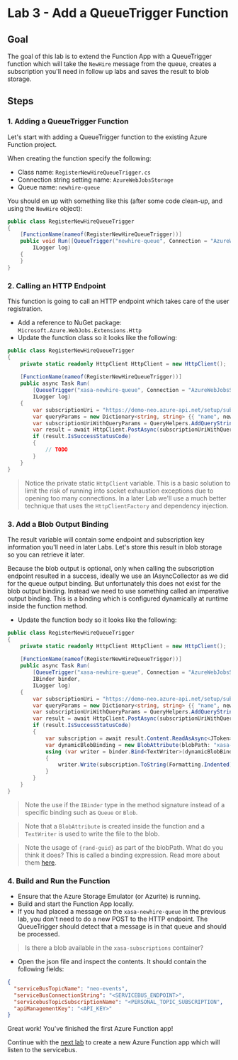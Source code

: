 # Lab 3 - Add a QueueTrigger Function

## Goal

The goal of this lab is to extend the Function App with a QueueTrigger function which will take the `NewHire` message from the queue, creates a subscription you'll need in follow up labs and saves the result to blob storage.

## Steps

### 1. Adding a QueueTrigger Function

Let's start with adding a QueueTrigger function to the existing Azure Function project.

When creating the function specify the following:

- Class name: `RegisterNewHireQueueTrigger.cs`
- Connection string setting name: `AzureWebJobsStorage`
- Queue name: `newhire-queue`

You should en up with something like this (after some code clean-up, and using the `NewHire` object):

```csharp
public class RegisterNewHireQueueTrigger
{
    [FunctionName(nameof(RegisterNewHireQueueTrigger))]
    public void Run([QueueTrigger("newhire-queue", Connection = "AzureWebJobsStorage")]NewHire newHire, 
        ILogger log)
    {
    }
}
```

### 2. Calling an HTTP Endpoint

This function is going to call an HTTP endpoint which takes care of the user registration.

- Add a reference to NuGet package: `Microsoft.Azure.WebJobs.Extensions.Http`
- Update the function class so it looks like the following:

```csharp
public class RegisterNewHireQueueTrigger
{
    private static readonly HttpClient HttpClient = new HttpClient();
    
    [FunctionName(nameof(RegisterNewHireQueueTrigger))]
    public async Task Run(
        [QueueTrigger("xasa-newhire-queue", Connection = "AzureWebJobsStorage")]NewHire newHire, 
        ILogger log)
    {
        var subscriptionUri = "https://demo-neo.azure-api.net/setup/subscription";
        var queryParams = new Dictionary<string, string> {{ "name", newHire.Name }};
        var subscriptionUriWithQueryParams = QueryHelpers.AddQueryString(subscriptionUri, queryParams);
        var result = await HttpClient.PostAsync(subscriptionUriWithQueryParams, null);
        if (result.IsSuccessStatusCode)
        {
            // TODO
        }
    }
}
```
> Notice the private static `HttpClient` variable. This is a basic solution to limit the risk of running into socket exhaustion exceptions due to opening too many connections. In a later Lab we'll use a much better technique that uses the `HttpClientFactory` and dependency injection.

### 3. Add a Blob Output Binding

The result variable will contain some endpoint and subscription key information you'll need in later Labs. Let's store this result in blob storage so you can retrieve it later.

Because the blob output is optional, only when calling the subscription endpoint resulted in a success, ideally we use an IAsyncCollector<T> as we did for the queue output binding. But unfortunately this does not exist for the blob output binding. Instead we need to use something called an imperative output binding. This is a binding which is configured dynamically at runtime inside the function method.

- Update the function body so it looks like the following:

```csharp
public class RegisterNewHireQueueTrigger
{
    private static readonly HttpClient HttpClient = new HttpClient();
    
    [FunctionName(nameof(RegisterNewHireQueueTrigger))]
    public async Task Run(
        [QueueTrigger("xasa-newhire-queue", Connection = "AzureWebJobsStorage")]NewHire newHire, 
        IBinder binder,
        ILogger log)
    {
        var subscriptionUri = "https://demo-neo.azure-api.net/setup/subscription";
        var queryParams = new Dictionary<string, string> {{ "name", newHire.Name }};
        var subscriptionUriWithQueryParams = QueryHelpers.AddQueryString(subscriptionUri, queryParams);
        var result = await HttpClient.PostAsync(subscriptionUriWithQueryParams, null);
        if (result.IsSuccessStatusCode)
        {
            var subscription = await result.Content.ReadAsAsync<JToken>();
            var dynamicBlobBinding = new BlobAttribute(blobPath: "xasa-subscriptions/{rand-guid}.json");
            using (var writer = binder.Bind<TextWriter>(dynamicBlobBinding))
            {
                writer.Write(subscription.ToString(Formatting.Indented));
            }
        }
    }
}
```
> Note the use if the `IBinder` type in the method signature instead of a specific binding such as `Queue` or `Blob`.

> Note that a `BlobAttribute` is created inside the function and a `TextWriter` is used to write the file to the blob.

> Note the usage of `{rand-guid}` as part of the blobPath. What do you think it does? This is called a binding expression. Read more about them [here](https://docs.microsoft.com/en-us/azure/azure-functions/functions-bindings-expressions-patterns).

### 4. Build and Run the Function

- Ensure that the Azure Storage Emulator (or Azurite) is running.
- Build and start the Function App locally.
- If you had placed a message on the `xasa-newhire-queue` in the previous lab, you don't need to do a new POST to the HTTP endpoint. The QueueTrigger should detect that a message is in that queue and should be processed.

> Is there a blob available in the `xasa-subscriptions` container?

- Open the json file and inspect the contents. It should contain the following fields:

```json
{
  "serviceBusTopicName": "neo-events",
  "serviceBusConnectionString": "<SERVICEBUS_ENDPOINT>",
  "servicebusTopicSubscriptionName": "<PERSONAL_TOPIC_SUBSCRIPTION",
  "apiManagementKey": "<API_KEY>"
}
```

Great work! You've finished the first Azure Function app!

Continue with the [next lab](4_adding_servicebus_trigger.md) to create a new Azure Function app which will listen to the servicebus.
